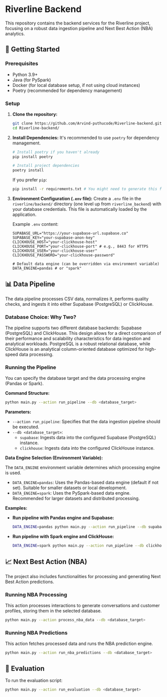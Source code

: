 # Riverline Backend

This repository contains the backend services for the Riverline project, focusing on a robust data ingestion pipeline and Next Best Action (NBA) analytics.

## 🚀 Getting Started

### Prerequisites

*   Python 3.9+
*   Java (for PySpark)
*   Docker (for local database setup, if not using cloud instances)
*   Poetry (recommended for dependency management)

### Setup

1.  **Clone the repository:**
    ```bash
    git clone https://github.com/Arvind-puthucode/Riverline-backend.git
    cd Riverline-backend/
    ```

2.  **Install Dependencies:**
    It's recommended to use `poetry` for dependency management.

    ```bash
    # Install poetry if you haven't already
    pip install poetry

    # Install project dependencies
    poetry install
    ```
    If you prefer `pip`:
    ```bash
    pip install -r requirements.txt # You might need to generate this first if not present
    ```

3.  **Environment Configuration (`.env` file):**
    Create a `.env` file in the `riverline/backend/` directory (one level up from `riverline_backend`) with your database credentials. This file is automatically loaded by the application.

    Example `.env` content:
    ```dotenv
    SUPABASE_URL="https://your-supabase-url.supabase.co"
    SUPABASE_KEY="your-supabase-anon-key"
    CLICKHOUSE_HOST="your-clickhouse-host"
    CLICKHOUSE_PORT="your-clickhouse-port" # e.g., 8443 for HTTPS
    CLICKHOUSE_USER="your-clickhouse-user"
    CLICKHOUSE_PASSWORD="your-clickhouse-password"

    # Default data engine (can be overridden via environment variable)
    DATA_ENGINE=pandas # or "spark"
    ```

## 📊 Data Pipeline

The data pipeline processes CSV data, normalizes it, performs quality checks, and ingests it into either Supabase (PostgreSQL) or ClickHouse.

### Database Choice: Why Two?

The pipeline supports two different database backends: Supabase (PostgreSQL) and ClickHouse. This design allows for a direct comparison of their performance and scalability characteristics for data ingestion and analytical workloads. PostgreSQL is a robust relational database, while ClickHouse is an analytical column-oriented database optimized for high-speed data processing.

### Running the Pipeline

You can specify the database target and the data processing engine (Pandas or Spark).

**Command Structure:**

```bash
python main.py --action run_pipeline --db <database_target>
```

**Parameters:**

*   `--action run_pipeline`: Specifies that the data ingestion pipeline should be executed.
*   `--db <database_target>`:
    *   `supabase`: Ingests data into the configured Supabase (PostgreSQL) instance.
    *   `clickhouse`: Ingests data into the configured ClickHouse instance.

**Data Engine Selection (Environment Variable):**

The `DATA_ENGINE` environment variable determines which processing engine is used.

*   `DATA_ENGINE=pandas`: Uses the Pandas-based data engine (default if not set). Suitable for smaller datasets or local development.
*   `DATA_ENGINE=spark`: Uses the PySpark-based data engine. Recommended for larger datasets and distributed processing.

**Examples:**

*   **Run pipeline with Pandas engine and Supabase:**
    ```bash
    DATA_ENGINE=pandas python main.py --action run_pipeline --db supabase
    ```

*   **Run pipeline with Spark engine and ClickHouse:**
    ```bash
    DATA_ENGINE=spark python main.py --action run_pipeline --db clickhouse
    ```

## 📈 Next Best Action (NBA)

The project also includes functionalities for processing and generating Next Best Action predictions.

### Running NBA Processing

This action processes interactions to generate conversations and customer profiles, storing them in the selected database.

```bash
python main.py --action process_nba_data --db <database_target>
```

### Running NBA Predictions

This action fetches processed data and runs the NBA prediction engine.

```bash
python main.py --action run_nba_predictions --db <database_target>
```

## 🧪 Evaluation

To run the evaluation script:

```bash
python main.py --action run_evaluation --db <database_target>
```
